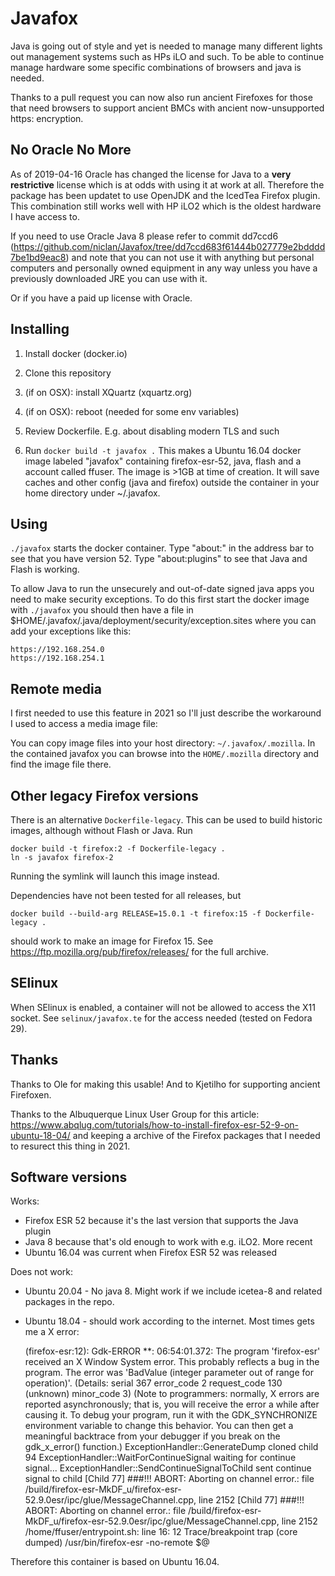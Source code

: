 # Javafox

Java is going out of style and yet is needed to manage many different lights out management systems such as HPs iLO and such.  To be able to continue manage hardware some specific combinations of browsers and java is needed.

Thanks to a pull request you can now also run ancient Firefoxes for those that need browsers to support ancient BMCs with ancient now-unsupported https: encryption.

## No Oracle No More

As of 2019-04-16 Oracle has changed the license for Java to a **very restrictive** license which is at odds with using it at work at all.  Therefore the package has been updatet to use OpenJDK and the IcedTea Firefox plugin.  This combination still works well with HP iLO2 which is the oldest hardware I have access to.

If you need to use Oracle Java 8 please refer to commit dd7ccd6 (https://github.com/niclan/Javafox/tree/dd7ccd683f61444b027779e2bdddd7be1bd9eac8) and note that you can not use it with anything but personal computers and personally owned equipment in any way unless you have a previously downloaded JRE you can use with it.

Or if you have a paid up license with Oracle.

## Installing

1. Install docker (docker.io)

2. Clone this repository

3. (if on OSX): install XQuartz (xquartz.org)

4. (if on OSX): reboot (needed for some env variables)

5. Review Dockerfile. E.g. about disabling modern TLS and such

6. Run ```docker build -t javafox .```  This makes a Ubuntu 16.04 docker image labeled "javafox" containing firefox-esr-52, java, flash and a account called ffuser.  The image is >1GB at time of creation. It will save caches and other config (java and firefox) outside the container in your home directory under ~/.javafox.

## Using

```./javafox``` starts the docker container. Type "about:" in the address bar to see that you have version 52.  Type "about:plugins" to see that Java and Flash is working.

To allow Java to run the unsecurely and out-of-date signed java apps you need to make security exceptions. To do this first start the docker image with ```./javafox``` you should then have a file in $HOME/.javafox/.java/deployment/security/exception.sites where you can add your exceptions like this:

```
https://192.168.254.0
https://192.168.254.1
```

## Remote media

I first needed to use this feature in 2021 so I'll just describe the workaround I used to access a media image file:

You can copy image files into your host directory: `~/.javafox/.mozilla`.  In the contained javafox you can browse into the `HOME/.mozilla` directory and find the image file there.

## Other legacy Firefox versions

There is an alternative `Dockerfile-legacy`.  This can be used to build historic images, although without Flash or Java.  Run

```
docker build -t firefox:2 -f Dockerfile-legacy .
ln -s javafox firefox-2
```

Running the symlink will launch this image instead.

Dependencies have not been tested for all releases, but
```
docker build --build-arg RELEASE=15.0.1 -t firefox:15 -f Dockerfile-legacy .
```
should work to make an image for Firefox 15.  See
<https://ftp.mozilla.org/pub/firefox/releases/> for the full archive.

## SElinux

When SElinux is enabled, a container will not be allowed to access the X11 socket.  See `selinux/javafox.te` for the access needed (tested on Fedora 29).

## Thanks

Thanks to Ole for making this usable! And to Kjetilho for supporting ancient Firefoxen.

Thanks to the Albuquerque Linux User Group for this article: https://www.abqlug.com/tutorials/how-to-install-firefox-esr-52-9-on-ubuntu-18-04/ and keeping a archive of the Firefox packages that I needed to resurect this thing in 2021.

## Software versions

Works:
- Firefox ESR 52 because it's the last version that supports the Java plugin
- Java 8 because that's old enough to work with e.g. iLO2.  More recent 
- Ubuntu 16.04 was current when Firefox ESR 52 was released

Does not work:
- Ubuntu 20.04 - No java 8.  Might work if we include icetea-8 and related packages in the repo.
- Ubuntu 18.04 - should work according to the internet.  Most times gets me a X error:

  (firefox-esr:12): Gdk-ERROR **: 06:54:01.372: The program 'firefox-esr' received an X Window System error.
  This probably reflects a bug in the program.
  The error was 'BadValue (integer parameter out of range for operation)'.
    (Details: serial 367 error_code 2 request_code 130 (unknown) minor_code 3)
    (Note to programmers: normally, X errors are reported asynchronously;
     that is, you will receive the error a while after causing it.
     To debug your program, run it with the GDK_SYNCHRONIZE environment
     variable to change this behavior. You can then get a meaningful
     backtrace from your debugger if you break on the gdk_x_error() function.)
  ExceptionHandler::GenerateDump cloned child 94
  ExceptionHandler::WaitForContinueSignal waiting for continue signal...
  ExceptionHandler::SendContinueSignalToChild sent continue signal to child
  [Child 77] ###!!! ABORT: Aborting on channel error.: file /build/firefox-esr-MkDF_u/firefox-esr-52.9.0esr/ipc/glue/MessageChannel.cpp, line 2152
  [Child 77] ###!!! ABORT: Aborting on channel error.: file /build/firefox-esr-MkDF_u/firefox-esr-52.9.0esr/ipc/glue/MessageChannel.cpp, line 2152
  /home/ffuser/entrypoint.sh: line 16:    12 Trace/breakpoint trap   (core dumped) /usr/bin/firefox-esr -no-remote $@

Therefore this container is based on Ubuntu 16.04.
